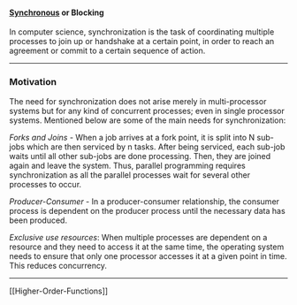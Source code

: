 #### [Synchronous](https://en.wikipedia.org/wiki/Synchronization_(computer_science)) or Blocking
In computer science, synchronization is the task of coordinating multiple processes to join up or handshake at a certain point, in order to reach an agreement or commit to a certain sequence of action. 

---
### Motivation
The need for synchronization does not arise merely in multi-processor systems but for any kind of concurrent processes; even in single processor systems. Mentioned below are some of the main needs for synchronization:

*Forks and Joins* - When a job arrives at a fork point, it is split into N sub-jobs which are then serviced by n tasks. After being serviced, each sub-job waits until all other sub-jobs are done processing. Then, they are joined again and leave the system. Thus, parallel programming requires synchronization as all the parallel processes wait for several other processes to occur.

*Producer-Consumer* - In a producer-consumer relationship, the consumer process is dependent on the producer process until the necessary data has been produced.

*Exclusive use resources*: When multiple processes are dependent on a resource and they need to access it at the same time, the operating system needs to ensure that only one processor accesses it at a given point in time. This reduces concurrency.


---
[[Higher-Order-Functions]]